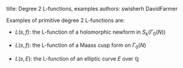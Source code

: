 title: Degree 2 L-functions, examples
authors:
    swisherh
    DavidFarmer

Examples of primitive degree 2 L-functions are:

- $L(s, f)$: the L-function of a holomorphic newform in $S_k(\Gamma_0(N))$

- $L(s, f)$: the L-function of a Maass cusp form on  $\Gamma_0(N)$

- $L(s, E)$: the L-function of an elliptic curve $E$ over $\mathbb{Q}$
